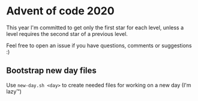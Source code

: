 # Advent of code 2020
This year I'm committed to get only the first star for each level, 
unless a level requires the second star of a previous level.

Feel free to open an issue if you have questions, comments or suggestions :) 

## Bootstrap new day files
Use `new-day.sh <day>` to create needed files for working on a new day (I'm lazy™)